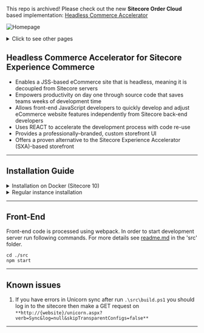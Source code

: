 This repo is archived! Please check out the new **Sitecore Order Cloud** based implementation: [Headless Commerce Accelerator](https://www.epam.com/about/who-we-are/partners/sitecore/headless-commerce-accelerator-for-composable-sitecore)

![Homepage](https://user-images.githubusercontent.com/23119997/97112726-ed10d000-16f6-11eb-9c7b-b8fdc40ec1da.png)

<details>
  <summary>Click to see other pages</summary>
  
![Registration](https://user-images.githubusercontent.com/23119997/97112722-ebdfa300-16f6-11eb-83ad-5cccb49e6134.png)
![Cart](https://user-images.githubusercontent.com/23119997/97112723-ec783980-16f6-11eb-9eae-6070e43f988d.png)
![Checkout](https://user-images.githubusercontent.com/23119997/97112725-ed10d000-16f6-11eb-8852-7450c9867e43.png)
![PDP](https://user-images.githubusercontent.com/23119997/97112727-eda96680-16f6-11eb-833c-de01693379bc.png)

</details>

## Headless Commerce Accelerator for Sitecore Experience Commerce

* Enables a JSS-based eCommerce site that is headless, meaning it is decoupled from Sitecore servers
* Empowers productivity on day one through source code that saves teams weeks of development time
* Allows front-end JavaScript developers to quickly develop and adjust eCommerce website features independently from Sitecore back-end developers
* Uses REACT to accelerate the development process with code re-use
* Provides a professionally–branded, custom storefront UI
* Offers a proven alternative to the Sitecore Experience Accelerator (SXA)-based storefront

----

## Installation Guide

<details>
  <summary>Installation on Docker (Sitecore 10)</summary>

## System Requirements

* RAM: 32 GB (Recommended) or 16 GB (Minimal)
* Disk: 35 GB (by default on disk C)

## Initial Requirements

1. **INSTALL** Docker for Windows: [direct link](https://download.docker.com/win/stable/Docker%20Desktop%20Installer.exe) | [download page](https://hub.docker.com/editions/community/docker-ce-desktop-windows/)
    * After installation right click on the Docker icon in the tray and select Switch to Windows containers... option
2. **INSTALL** Azure CLI tools: [direct link](https://aka.ms/installazurecliwindows) | [download page](https://docs.microsoft.com/ru-ru/cli/azure/install-azure-cli-windows?view=azure-cli-latest)

## Setup Environment

1. **CLONE** repository
2. **SET** environment variables:
    * OPEN `<repository path>\environment\EnvironmentVariables.ps1`
    * CHANGE values for
        * licenseFilePath (we usually use `"<repository path>\src\license.xml"`, put your license.xml file here)
        * braintreeMerchantId
        * braintreePublicKey
        * braintreePrivateKey
3. **MODIFY** build.cake file
    * **OPEN** `<repository path>\src\build.cake`
    * **CHANGE** the following strings:
        * scSiteUrl: `"https://hca.local"`
        * publishingTargetDir: `".\\..\\environment\\docker\\xc0\\deploy\\website"`
4. **OPEN** PowerShell CLI under Administrator and set execution policy

    * `Set-ExecutionPolicy -Scope Process -ExecutionPolicy Bypass`

5. **GO TO** `<repository path>\environment`
6. **RUN** `SetupEnvironment.ps1`
7. **RUN** `RunContainers.ps1`
8. **CHECK** the Docker containers status:
    * **RUN** `docker container ls`
    * **GO** to the next step when all *containers* have status *healthy*.
9. **RUN** ConfigureCommerce.ps1
10. **DEPLOY** marketing definitions:
    * Log in to the Sitecore Experience Platform desktop.
    * Click Control Panel and navigate to the ANALYTICS section.
    * Click Deploy Marketing Definitions.
11. **RUN** SQL Database Cleanup:
    * Log in to Sitecore as an Admin.
    * On the Sitecore Launchpad, click Control Panel.
    * In the Control Panel, open the Administration tab, and click Administration Tools.
    * On the Database and Operations tab, click Database Cleanup.
    * In the Database section, select master and core.
    * In the Tasks section, select all.
    * Click Execute Cleanup.

## Deploy Environment

### Execute watcher on docker container

1. **OPEN** Powershell CLI with Administrator rights and run the following command: docker container ls
2. **COPY** ID of the container **"sitecore-xc0-cm-hca:latest"**
3. **RUN** the following commands in order to run watcher for the deployment process:
    * `docker exec -it <ID>` powershell (this will connect us to docker container)
    * `cd C:\tools\scripts` (navigate to scripts folder)
    * `.\Watch-Directory.ps1` (run watcher)
4. **SPECIFY** the next parameters for watcher:
    * path: `C:\deploy`
    * destination: `C:\inetpub\wwwroot`

### THEN

1. **GO TO** your local `<repository path>\src`
2. **RUN** `.\build.ps1 -Target "Initial-Deploy"` in Powershell CLI

## Cleanup Environment

1. **RUN** RemoveContainers.ps1
2. **RUN** CleanEnvironment.ps1

## Known Issues

In case when you run `.\RunContainers.ps1` script and get errors, restart docker and run `.\RunContainers.ps1` script again.

----
</details>

<details>
  <summary>Regular instance installation</summary>

### Prerequisites

* Make sure these packages are installed on your PC:
* `Solr 8.1.1` (installing the service with NSSM is recommended)
* `Node 10.15.3 x64`
* `Java jre-8u191 x64`
* `Postman 6.6.1`
* `Redis 3.0.504`
* Machine should have at least 8, and 12-16 RAM for comfort work.

### Packages

Make sure you use these packages during installation:

* Sitecore Experience Platform 9.3 Initial Release ([download](https://dev.sitecore.net/Downloads/Sitecore_Experience_Platform/93/Sitecore_Experience_Platform_93_Initial_Release.aspx))
* Install Sitecore Commerce 9.3 Initial Release ([download](https://dev.sitecore.net/Downloads/Sitecore_Commerce/93/Sitecore_Experience_Commerce_93_Initial_Release.aspx))
* Sitecore JavaScript Services 13.0.0 (Sitecore JavaScript Services Server for Sitecore 9.3 XP) ([download](https://dev.sitecore.net/Downloads/Sitecore_JavaScript_Services/130/Sitecore_JavaScript_Services_1300.aspx))
* Sitecore PowerShell Extensions-5.1

----

## Steps

### License

Acquire a Sitecore license that authorizes the use of JSS (open it in Notepad and check for "Sitecore.JSS")

### Install Prerequisites

* Install the software specified in the prerequisites

### Install Sitecore Experience Platform 9.3 Initial Release

* Download & unpack the Packages for On Premises
* Follow the Installation Guide for XP Single (XP0).
* It’s recommended to set a standard password for the admin sitecore user (password: b).
* Following a successful installation the following sites should be created in IIS:
  * {sitename}_identityserver
  * {sitename}_XConnect
  * {sitename}
* It is strongly suggested that at this point a backup copy of the Sitecore installation be created (using SIM).

### Install Sitecore Commerce 9.3 Initial Release

* Make sure you have backed up the Sitecore installation prior to installing it, if the script fails you might need to roll everything back.
* It’s important to follow the installation guide to the letter, and pay close attention to the prerequisites, making sure everything specified is installed. Otherwise the script might fail later on and without an informative error message.
* Prior to running the script it needs to be tweaked:

----

### Configuration of the installation process.

* Make sure UserAccount's username/password meets the local username/password requirements, because it will be created if it doesn't exist yet.
* Make sure names and directories for all the required sites in the commerce deployment script correspond the ones that have been installed with sitecore installation.
* Add the CommerceServicesPostfix parameter to postfix these commerce sites in IIS:
* PowerShellExtensionsModuleFullPath & MergeToolFullPath will possibly need to be modified according to their location
* CommerceConnectModuleFullPath
* Replace Sitecore.BizFX.* with the actual folder name (like Sitecore.BizFX.2.0.3) to avoid conflicts with the SDK zip of the same name (the SitecoreBizFxServicesContentPath variable).
* Replace Sitecore.Commerce.Engine.* with the actual folder name (like Sitecore.Commerce.Engine.3.0.163.zip) to avoid conflicts with the SDK zip of the same name (the SitecoreCommerceEnginePath variable).
* Make sure the following ports are available (change if needed):

> CommerceOpsServicesPort   
> CommerceShopsServicesPort     
> CommerceAuthoringServicesPort     
> CommerceMinionsServicesPort

### Advanced configuration of the installation process:

* The **Sitecore Experience Accelerator (SXA)** was not working with Headless Commerce Accelerator at the time of writing, so it’s recommended that it be removed from installation. To do it, set the
value of the parameter **$skipInstallDefaultStorefront** to **true** and **$skipDeployStorefrontPackages** to **true**.
The script predefines the list of tasks to skip.

**Important to say the**Sitecore Experience Accelerator** module is not needed so it should not be downloaded either.

* SitecoreBizFx website & app pool's names are hardcoded. To change them, edit the following configs in SIF: **.\Configuration\Commerce\SitecoreBizFx\SitecoreBizFx.json**
* The next to last step RebuildIndexes might fail due to timeout, it’s suggested increasing the timeout by editing the following file: **.\Modules\SitecoreUtilityTasks\SitecoreUtilityTasks.psm1** and setting **–TimeoutSec** to something like 100000, escecially on a slow env.
* Consecutive messages like "Unable to start the site ..." are indicative of the script waiting for the site to come back from reboot, and are OK if the script recovers from them.
* Pro tip: should one of the steps fail, you don't have to start from scratch, just edit the appropriate json file(s) and remove from it (them) the previous, successfully completed steps and run the script again after fixing the problem that prevented it running the first time.

----

### Known issues of the sitecore commerce server installation

* `The service cannot accept control messages at this time. (Exception from HRESULT: 0x80070425)`
To resolve the issue follow the link to [StackOverflow](https://sitecore.stackexchange.com/questions/12870/the-service-cannot-accept-control-messages-at-this-time-while-installing-sitec). Before you start the installation process from the beginning you have to delete the folders created by the failed commerce server installation process (i.e. sitecoreCatalogItemsScope, sitecoreCustomersScope, sitecoreOrdersScope from solr_root_folder/server/solr).

----

### Bootstrapping the sitecore commerce server

To bootstrap the Commerce Server follow these instructions:

* For Headless Commerce Accelerator use the authoring server instance of the commerce server (default directory for the instances C:\inetpub\wwwroot).
* In the instance modify the wwwroot\data\Environments\PlugIn.Payments.Braintree.PolicySet-1.0.0.json - set the MerchantId, PublicKey and PrivateKey corresponding to the account you have set up with BrainTree.
* Disable SSL verification from the File > Settings > SSL certification verification in Postman. This settings needs to be turned off.
* Navigate to \CommerceAuthoring_Sc9\wwwroot\config.json and set the value for AntiForgeryEnabled to false.
* Bootstrap the commerce server, using Postman and executing [Sitecore Commerce SDK’s commands](https://doc.sitecore.com/developers/93/sitecore-experience-commerce/en/execute-sample-api-calls-in-postman.html). Open Postman, import the required script collections and than execute the required requests:
  * First the GetToken request (from Sitecore.Commerce.Engine.SDK_folder\postman\Shops\Authentication.postman_collection.json collection).
  * Then the Bootstrap Sitecore Commerce request (from Sitecore.Commerce.Engine.SDK_folder\postman\DevOps\SitecoreCommerce_DevOps.postman_collection.json collection).

----

### Install the Sitecore JavaScript Services 13.0.0

* Download & install the package
* Make sure the following exists in your web.config and if not then add it (system.webServer/handlers section):
`<add verb="*" path="sitecorejss_media.ashx" type="Sitecore.JavaScriptServices.Media.MediaRequestHandler, Sitecore.JavaScriptServices.Media" name="Sitecore.JavaScriptServices.Media.MediaRequestHandler" />`

----

### Building & deploying Headless Commerce Accelerator

1. Fetch **Headless Commerce Accelerator** code base.
2. Copy Sitecore license to **./src** folder.
3. Local automation is implemented on the top of the [Cake tool](https://cakebuild.net/). Check [**src/build.cake**](src/build.cake) if `Sitecore/Parameters.InitParams` are correct for your installation.
4. For Visual Studio:
   * 17: change to **msBuildToolVersion: MSBuildToolVersion.VS2017**;
   * 19: change to **msBuildToolVersion: MSBuildToolVersion.VS2019**.
5. Change default IP address to VM address (if it's different) in
    * .\src\publishsettings.targets: `192.168.50.4 -> VM IP`;
    * .\src\build.cake: `192.168.50.4 -> VM IP`.
6. Create a symbol link with `unicorn-hca` name inside the **Root_Sitecore_Folder\App_Data** folder to the .\src folder (Root_Sitecore_Folder is the folder where Sitecore is installed, for ex. c:\inetpub\wwwroot\xp0.sc).
7. In IIS bind **hca.local** to the site, add **hca.local** entry for localhost to the hosts list (C:\Windows\System32\drivers\etc\hosts), HCA - is internal name of the Headless Commerce Accelerator.
8. Run `.\src\build.ps1` in PowerShell with administration privileges (script will restore **NuGet** packages, install **npm** dependencies and run deployment process). Next time cake scripts can be run from Visual Studio (install [Visual Studio Extension](https://marketplace.visualstudio.com/items?itemName=MadsKristensen.CommandTaskRunner)) or from Visual Studio Code (install [Cake Build](https://marketplace.visualstudio.com/items?itemName=cake-build.cake-vscode)) or from PowerShell.
9. In sitecore content editor modify **sitecore/Commerce/Catalog Management/Catalogs** item. Select **Habitat_Master** in the **Selected Catalogs** field.
10. Publish content tree & Rebuild all the indexes in sitecore indexing manager.

----

### Troubleshooting deployment

In case of issues with the installation process you have several diagnostic options:

* In **src/build.cake**, set **BuildConfiguration = "Debug"**;  
* In **src/build.cake**, set **var publishingTargetDir = artifactsBuildDir** 
* In **src/scripts/webpack/environments/production.js** make sure **mode="development"** and **minimize: false** 

</details>

----

## Front-End

Front-end code is processed using webpack. In order to start development server run following commands.
For more details see [readme.md](src/readme.md) in the 'src' folder.

```code
cd ./src
npm start
```

----

## Known issues

1. If you have errors in Unicorn sync after run `.\src\build.ps1` you should log in to the sitecore then make a GET request on `**http://{website}/unicorn.aspx?verb=Sync&log=null&skipTransparentConfigs=false**`

----
